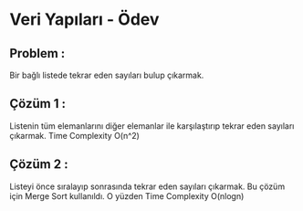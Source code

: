 # Veri Yapıları - Ödev

## Problem : 
Bir bağlı listede tekrar eden sayıları bulup çıkarmak.

## Çözüm 1 : 
Listenin tüm elemanlarını diğer elemanlar ile karşılaştırıp tekrar eden sayıları çıkarmak. Time Complexity O(n^2)

## Çözüm 2 : 
Listeyi önce sıralayıp sonrasında tekrar eden sayıları çıkarmak. Bu çözüm için Merge Sort kullanıldı. O yüzden Time Complexity O(nlogn)
